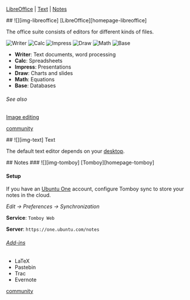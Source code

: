 [LibreOffice][anchor-libreoffice] | [Text][anchor-text-editor] | [Notes][anchor-notes]  

[anchor-libreoffice]: #wiki-libreoffice
[anchor-text-editor]: #wiki-text-editor
[anchor-notes]: #wiki-notes

<a id="libreoffice"/>
## ![][img-libreoffice] [LibreOffice][homepage-libreoffice]

The office suite consists of editors for different kinds of files.

![][img-libreoffice-writer] ![][img-libreoffice-calc]  ![][img-libreoffice-impress]  ![][img-libreoffice-draw]  ![][img-libreoffice-math]  ![][img-libreoffice-base]

* **Writer**: Text documents, word processing
* **Calc**: Spreadsheets
* **Impress**: Presentations
* **Draw**: Charts and slides
* **Math**: Equations
* **Base**: Databases

###### See also
[Image editing][anchor-graphics]

[community][community-libreoffice]

<a id="text-editor" />
## ![][img-text] Text 

The default text editor depends on your [desktop][anchor-desktop].


<a id="notes"/>
## Notes

<a id="tomboy"/>
### ![][img-tomboy] [Tomboy][homepage-tomboy] 

#### Setup
If you have an [Ubuntu One][anchor-ubuntu-one] account, configure Tomboy sync to store your notes in the cloud.

_Edit -> Preferences -> Synchronization_

**Service**: `Tomboy Web` 

**Server**: `https://one.ubuntu.com/notes`

###### [Add-ins][link-tomboy-plugins]
* LaTeX
* Pastebin
* Trac
* Evernote

[community][community-tomboy]

[anchor-desktop]: Desktop
[anchor-graphics]: Images#wiki-graphics
[anchor-ubuntu-one]: File-sharing#wiki-ubuntu-one

[emblem-kde]: image/boston.png "KDE"
[emblem-lxde]: image/emblem-lxde.png "LXDE"
[emblem-mate]: image/emblem-mate.png "MATE"
[emblem-xfce]: image/emblem-xfce.png "XFCE"

[community-tomboy]: http://community.linuxmint.com/software/view/tomboy
[community-libreoffice]: http://community.linuxmint.com/software/view/libreoffice

[homepage-libreoffice]: http://www.libreoffice.org/
[homepage-tomboy]: http://projects.gnome.org/tomboy/

[img-libreoffice]: image/libreoffice-main.png "LibreOffice"
[img-libreoffice-base]: image/libreoffice-base.png "Base"
[img-libreoffice-calc]: image/libreoffice-calc.png "Calc"
[img-libreoffice-draw]: image/libreoffice-draw.png "Draw"
[img-libreoffice-impress]: image/libreoffice-impress.png "Impress"
[img-libreoffice-math]: image/libreoffice-math.png "Math"
[img-libreoffice-writer]: image/libreoffice-writer.png "Writer"
[img-text]: image/accessories-text-editor.png "Text Editor"
[img-tomboy]: image/tomboy.png "Tomboy"

[link-tomboy-plugins]: http://live.gnome.org/Tomboy/PluginList